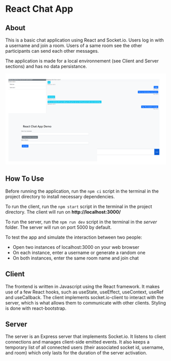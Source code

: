 # React Chat App

## About
This is a basic chat application using React and Socket.io. Users log in with a username and join a room. Users of a same room see the other participants can send each other messages.

The application is made for a local environnement (see Client and Server sections) and has no data persistance. 

![chat app screenshot](https://github.com/lt101/react-chat-app/blob/main/react%20chat%20picture.PNG)

## How To Use
Before running the application, run the `npm ci` script in the terminal in the project directory to install necessary dependencies.

To run the client, run the `npm start` script in the terminal in the project directory. The client will run on **http://localhost:3000/**

To run the server, run the `npm run dev` script in the terminal in the 
*server* folder. The server will run on port 5000 by default.

To test the app and simulate the interaction between two people:
- Open two instances of localhost:3000 on your web browser
- On each instance, enter a username or generate a random one
- On both instances, enter the same room name and join chat

## Client
The frontend is written in Javascript using the React framework. It makes use of a few React hooks, such as useState, useEffect, useContext, useRef and useCallback. The client implements socket.io-client to interact with the server, which is what allows them to communicate with other clients.
Styling is done with react-bootstrap.

## Server
The server is an Express server that implements Socket.io. It listens to client connections and manages client-side emitted events. It also keeps a temporary list of all connected users (their associated socket id, username, and room) which only lasts for the duration of the server activation.
